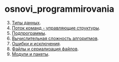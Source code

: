 # osnovi_programmirovania



3. [Типы данных](/lab3.ipynb).
4. [Поток команд - управляющие структуры](/lab4.ipynb).
5. [Подпрограммы]().
6. [Вычислительная сложность алгоритмов](/lab6.ipynb).
7. [Ошибки и исключения]().
8. [Файлы и сериализация файлов]().
9. [Модули и пакеты]().
